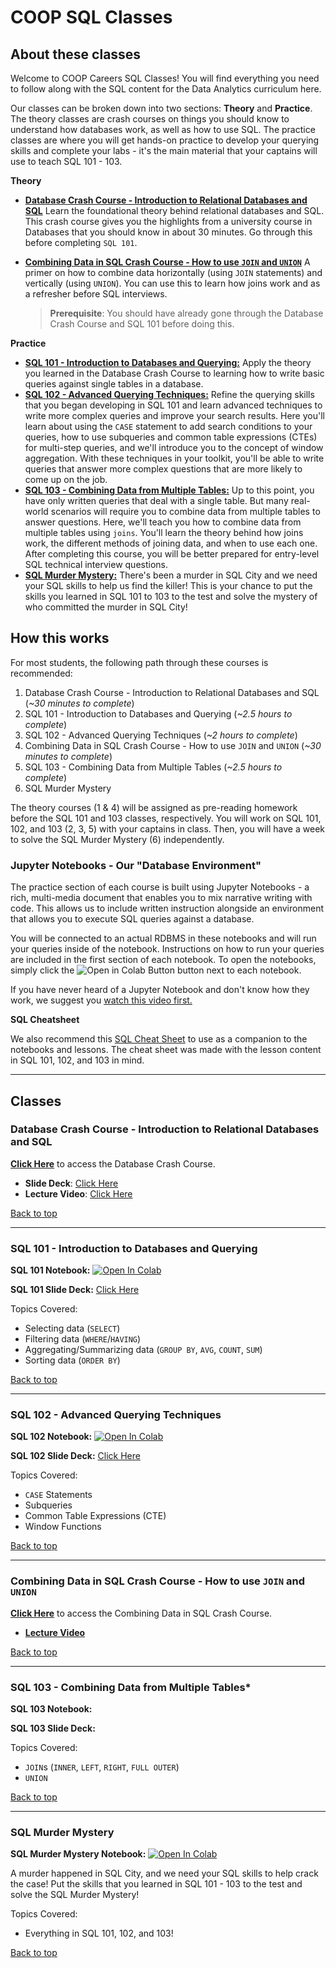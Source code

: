 # COOP SQL Classes

## About these classes

Welcome to COOP Careers SQL Classes! You will find everything you need to follow along with the SQL content for the Data Analytics curriculum here. 

Our classes can be broken down into two sections: **Theory** and **Practice**. The theory classes are crash courses on things you should know to understand how databases work, as well as how to use SQL. The practice classes are where you will get hands-on practice to develop your querying skills and complete your labs - it's the main material that your captains will use to teach SQL 101 - 103.

**Theory**

- [**Database Crash Course - Introduction to Relational Databases and SQL**](#database-crash-course---introduction-to-relational-databases-and-sql) Learn the foundational theory behind relational databases and SQL. This crash course gives you the highlights from a university course in Databases that you should know in about 30 minutes. Go through this before completing `SQL 101`.
- [**Combining Data in SQL Crash Course - How to use `JOIN` and `UNION`**](#combining-data-in-sql-crash-course---how-to-use-join-and-union) A primer on how to combine data horizontally (using `JOIN` statements) and vertically (using `UNION`). You can use this to learn how joins work and as a refresher before SQL interviews. 

  >**Prerequisite**: You should have already gone through the Database Crash Course and SQL 101 before doing this.

**Practice**

- [**SQL 101 - Introduction to Databases and Querying:**](#sql-101---introduction-to-databases-and-querying)  Apply the theory you learned in the Database Crash Course to learning how to write basic queries against single tables in a database.
- [**SQL 102 - Advanced Querying Techniques:**](#sql-102---advanced-querying-techniques) Refine the querying skills that you began developing in SQL 101 and learn advanced techniques to write more complex queries and improve your search results. Here you'll learn about using the `CASE` statement to add search conditions to your queries, how to use subqueries and common table expressions (CTEs) for multi-step queries, and we'll introduce you to the concept of window aggregation. With these techniques in your toolkit, you'll be able to write queries that answer more complex questions that are more likely to come up on the job.  
- [**SQL 103 - Combining Data from Multiple Tables:**](#sql-103---combining-data-from-multiple-tables) Up to this point, you have only written queries that deal with a single table. But many real-world scenarios will require you to combine data from multiple tables to answer questions. Here, we'll teach you how to combine data from multiple tables using `joins`. You'll learn the theory behind how joins work, the different methods of joining data, and when to use each one. After completing this course, you will be better prepared for entry-level SQL technical interview questions.
- [**SQL Murder Mystery:**](#sql-murder-mystery) There's been a murder in SQL City and we need your SQL skills to help us find the killer! This is your chance to put the skills you learned in SQL 101 to 103 to the test and solve the mystery of who committed the murder in SQL City!

## How this works

For most students, the following path through these courses is recommended:
1. Database Crash Course - Introduction to Relational Databases and SQL (*~30 minutes to complete*)
2. SQL 101 - Introduction to Databases and Querying (*~2.5 hours to complete*)
3. SQL 102 - Advanced Querying Techniques (*~2 hours to complete*)
4. Combining Data in SQL Crash Course - How to use `JOIN` and `UNION` (*~30 minutes to complete*)
5. SQL 103 - Combining Data from Multiple Tables (*~2.5 hours to complete*)
6. SQL Murder Mystery

The theory courses (1 & 4) will be assigned as pre-reading homework before the SQL 101 and 103 classes, respectively. You will work on SQL 101, 102, and 103 (2, 3, 5) with your captains in class. Then, you will have a week to solve the SQL Murder Mystery (6) independently. 

### Jupyter Notebooks - Our "Database Environment"

The practice section of each course is built using Jupyter Notebooks - a rich, multi-media document that enables you to mix narrative writing with code. This allows us to include written instruction alongside an environment that allows you to execute SQL queries against a database.

You will be connected to an actual RDBMS in these notebooks and will run your queries inside of the notebook. Instructions on how to run your queries are included in the first section of each notebook. To open the notebooks, simply click the ![Open in Colab Button](https://colab.research.google.com/assets/colab-badge.svg) button next to each notebook.

If you have never heard of a Jupyter Notebook and don't know how they work, we suggest you [watch this video first.](https://www.youtube.com/embed/eJDxcR1V7Qg?si=SRxRgxf7jPya-3Vd)


**SQL Cheatsheet**

We also recommend this [SQL Cheat Sheet](https://martinmarroyo.github.io/sqlcheatsheetandresources-coop/) to use as a companion to the notebooks and lessons. The cheat sheet was made with the lesson content in SQL 101, 102, and 103 in mind.

---

## **Classes**

### **Database Crash Course - Introduction to Relational Databases and SQL** 

[**Click Here**](/sql-theory/COOPSQL101-Theory-IntrotoDatabasesandRelationalDatabases.md) to access the Database Crash Course.

- **Slide Deck**: [Click Here](https://docs.google.com/presentation/d/1kK4vbOvCt8N2Xg9Zqht1JmssDZkESJDbZzJlYkolsTo/edit?usp=sharing)
- **Lecture Video**: [Click Here](https://drive.google.com/file/d/1NVmCvai1odVcW0omK7AKaB0AvE69Q2gZ/view)

[Back to top](#about-these-classes)

---

### **SQL 101 - Introduction to Databases and Querying**

**SQL 101 Notebook:** <a target="_blank" href="https://colab.research.google.com/github/freestackinitiative/coop_sql_notebooks/blob/v2/notebooks/COOP_SQL_101_PracticeNotebook.ipynb">
  <img src="https://colab.research.google.com/assets/colab-badge.svg" alt="Open In Colab"/>
</a>  

**SQL 101 Slide Deck:** [Click Here](https://docs.google.com/presentation/d/1K0oZEydysFZJaclFJcMPy-SsYBg2X2yI9yi8TCTAZ3U/edit?usp=sharing)

Topics Covered:

- Selecting data (`SELECT`)
- Filtering data (`WHERE`/`HAVING`)
- Aggregating/Summarizing data (`GROUP BY`, `AVG`, `COUNT`, `SUM`)
- Sorting data (`ORDER BY`)

[Back to top](#about-these-classes)

---

### **SQL 102 - Advanced Querying Techniques** 

**SQL 102 Notebook:** <a target="_blank" href="https://colab.research.google.com/github/freestackinitiative/coop_sql_notebooks/blob/v2/notebooks/COOP_SQL_102_PracticeNotebook.ipynb">
  <img src="https://colab.research.google.com/assets/colab-badge.svg" alt="Open In Colab"/>
</a>

**SQL 102 Slide Deck:** [Click Here](https://docs.google.com/presentation/d/1wmNuyjT7Z6QLrEBJMZRXx2FZ6fXnfmtmhRAa-dc92t4/edit?usp=sharing)

Topics Covered:

- `CASE` Statements
- Subqueries 
- Common Table Expressions (CTE)
- Window Functions

[Back to top](#about-these-classes)

--- 

### **Combining Data in SQL Crash Course - How to use `JOIN` and `UNION`**

[**Click Here**](sql-theory/COOPSQL103-Theory-CombiningDataFromMultipleTables.md) to access the Combining Data in SQL Crash Course. 

- [**Lecture Video**]()

[Back to top](#about-these-classes)

---
### **SQL 103 - Combining Data from Multiple Tables***

**SQL 103 Notebook:**

**SQL 103 Slide Deck:**

Topics Covered:
- `JOIN`s (`INNER`, `LEFT`, `RIGHT`, `FULL OUTER`)
- `UNION`

[Back to top](#about-these-classes)

---

### **SQL Murder Mystery** 

**SQL Murder Mystery Notebook:** <a target="_blank" href="https://colab.research.google.com/github/freestackinitiative/coop_sql_notebooks/blob/v2/notebooks/COOP_SQL_Murder_Mystery.ipynb">
  <img src="https://colab.research.google.com/assets/colab-badge.svg" alt="Open In Colab"/>
</a>

A murder happened in SQL City, and we need your SQL skills to help crack the case! Put the skills that you learned in SQL 101 - 103 to the test and solve the SQL Murder Mystery!

Topics Covered:

- Everything in SQL 101, 102, and 103!

[Back to top](#about-these-classes)